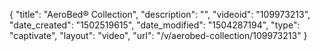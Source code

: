 {
    "title": "AeroBed&reg; Collection",
    "description": "",
    "videoid": "109973213",
    "date_created": "1502519615",
    "date_modified": "1504287194",
    "type": "captivate",
    "layout": "video",
    "url": "\/v\/aerobed-collection\/109973213"
}